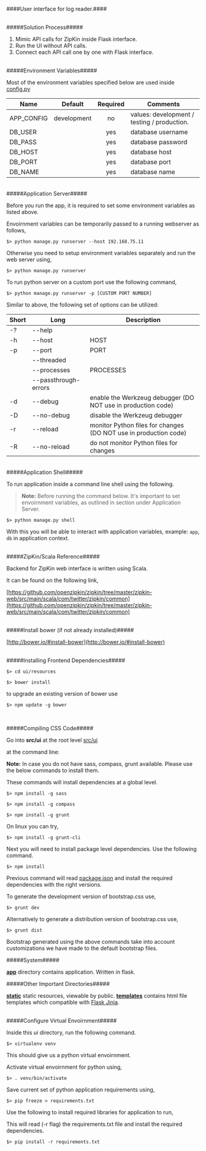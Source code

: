 ####User interface for log reader.####

<br />
#####Solution Process#####

1. Mimic API calls for ZipKin inside Flask interface.
2. Run the UI without API calls.
3. Connect each API call one by one with Flask interface.

<br />
#####Environment Variables#####

Most of the environment variables specified below are used inside [config.py](config.py)

|  Name 	|  Default 	|  Required 	|  Comments 	|
|---	|---	|:---:	|---	|
| APP_CONFIG  	|  development 	|  no 	|   values: development / testing / production. 	|
| DB_USER  	|   	|  yes 	|  database username 	|
| DB_PASS  	|   	|  yes 	|  database password 	|
| DB_HOST  	|   	|  yes 	|  database host 	|
| DB_PORT  	|   	|  yes 	|  database port 	|
| DB_NAME  	|   	|  yes 	|  database name 	|

<br />
#####Application Server#####

Before you run the app, it is required to set some environment variables as listed above.

Envoirnment variables can be temporarily passed to a running webserver as follows,

`$> python manage.py runserver --host 192.168.75.11`

Otherwise you need to setup environment variables separately and run the web server using,

`$> python manage.py runserver`

To run python server on a custom port use the following command,

`$> python manage.py runserver -p [CUSTOM PORT NUMBER]`

Similar to above, the following set of options can be utilized:

| Short  	| Long  	|  Description 	|
|---	|---	|---	|
| -?  	|  --help 	|   	|
| -h  	|  --host 	|   HOST	|
| -p  	|  --port 	|   PORT	|
|   	|  --threaded 	|   	|
|   	|  --processes 	|  PROCESSES 	|
|   	|  --passthrough-errors 	|   	|
| -d  	|  --debug 	|   enable the Werkzeug debugger (DO NOT use in production code)	|
| -D  	|  --no-debug 	| disable the Werkzeug debugger  	|
| -r  	|  --reload 	| monitor Python files for changes (DO NOT use in production code) 	|
| -R  	|  --no-reload 	|  do not monitor Python files for changes 	|

<br />
#####Application Shell#####

To run application inside a command line shell using the following.

> **Note:**
> Before running the command below. It's important to set envoirnment variables, as outlined in section under
> Application Server.

`$> python manage.py shell`

With this you will be able to interact with application variables, example: `app`, `db` in application context.

<br />
#####ZipKin/Scala Reference#####

Backend for ZipKin web interface is written using Scala.

It can be found on the following link,

[https://github.com/openzipkin/zipkin/tree/master/zipkin-web/src/main/scala/com/twitter/zipkin/common](https://github.com/openzipkin/zipkin/tree/master/zipkin-web/src/main/scala/com/twitter/zipkin/common)


<br />
#####Install bower (if not already installed)#####

[http://bower.io/#install-bower](http://bower.io/#install-bower)


<br />
#####Installing Frontend Dependencies#####

`$> cd ui/resources`

`$> bower install`

to upgrade an existing version of bower use

`$> npm update -g bower`

<br />

#####Compiling CSS Code#####

Go into **src/ui** at the root level [src/ui](../src/ui/)

at the command line:

**Note:** In case you do not have sass, compass, grunt available. Please use the below commands to install them.

These commands will install dependencies at a global level.

`$> npm install -g sass`

`$> npm install -g compass`

`$> npm install -g grunt`

On linux you can try,

`$> npm install -g grunt-cli`

Next you will need to install package level dependencies. Use the following command.

`$> npm install`

Previous command will read [package.json](../src/ui/package.json) and install the required dependencies with the right versions.

To generate the development version of bootstrap.css use,

`$> grunt dev`

Alternatively to generate a distribution version of bootstrap.css use,

`$> grunt dist`

Bootstrap generated using the above commands take into account customizations we have made to the default bootstrap files.

#####System#####

**[app](app/)** directory contains application. Written in flask.

#####Other Important Directories#####

**[static](app/static/)** static resources, viewable by public.
**[templates](app/templates/)** contains html file templates which compatible with [Flask Jinja](http://jinja.pocoo.org/).

<br />
#####Configure Virtual Envoirnment#####

Inside this *ui* directory, run the following command.

`$> virtualenv venv`

This should give us a python virtual envoirnment.

Activate virtual envoirnment for python using,

`$> . venv/bin/activate`

Save current set of python application requirements using,

`$> pip freeze > requirements.txt`

Use the following to install required libraries for application to run,

This will read (-r flag) the requirements.txt file and install the required dependencies.

`$> pip install -r requirements.txt`
